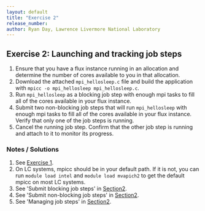 ```yaml
---
layout: default
title: "Exercise 2"
release_number:
author: Ryan Day, Lawrence Livermore National Laboratory
---
```


## Exercise 2: Launching and tracking job steps
1. Ensure that you have a flux instance running in an allocation and determine the number of cores available to you in that allocation.
2. Download the attached `mpi_hellosleep.c` file and build the application with `mpicc -o mpi_hellosleep mpi_hellosleep.c`.
3. Run `mpi_hellosleep` as a blocking job step with enough mpi tasks to fill all of the cores available in your flux instance.
4. Submit two non-blocking job steps that will run `mpi_hellosleep` with enough mpi tasks to fill all of the cores available in your flux instance. Verify that only one of the job steps is running.
5. Cancel the running job step. Confirm that the other job step is running and attach to it to monitor its progress.

### Notes / Solutions
1. See [Exercise 1](/flux/exercise1).
2. On LC systems, mpicc should be in your default path. If it is not, you can run `module load intel` and `module load mvapich2` to get the default mpicc on most LC systems.
3. See 'Submit blocking job steps' in [Section2](/flux/section2).
4. See 'Submit non-blocking job steps' in [Section2](/flux/section2).
5. See 'Managing job steps' in [Section2](/flux/section2).
